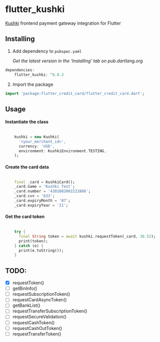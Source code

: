 # flutter_kushki

[Kushki](https://www.kushkipagos.com/) frontend payment gateway integration for Flutter

## Installing

1. Add dependency to `pubspec.yaml`

    *Get the latest version in the 'Installing' tab on pub.dartlang.org*
    
```dart
dependencies:
    flutter_kushki: ^0.0.3
```

2. Import the package
```dart
import 'package:flutter_credit_card/flutter_credit_card.dart';
```

## Usage

#### Instantiate the class

```dart

    kushki = new Kushki(
      '<your_merchant_id>',
      currency: 'USD',
      environment: KushkiEnvironment.TESTING,
    );
```

#### Create the card data

```dart

    final _card = KushkiCard();
    _card.name = 'Kushki Test';
    _card.number = '4381082002222866';
    _card.cvv = '633';
    _card.expiryMonth = '07';
    _card.expiryYear = '21';
```

#### Get the card token

```dart

    try {
      final String token = await kushki.requestToken(_card, 30.52);
      print(token);
    } catch (e) {
      print(e.toString());
    }
```

## TODO:

* [x] requestToken()
* [ ] getBinInfo()
* [ ] requestSubscriptionToken()
* [ ] requestCardAsyncToken()
* [ ] getBankList()
* [ ] requestTransferSubscriptionToken()
* [ ] requestSecureValidation()
* [ ] requestCashToken()
* [ ] requestCashOutToken()
* [ ] requestTransferToken()
